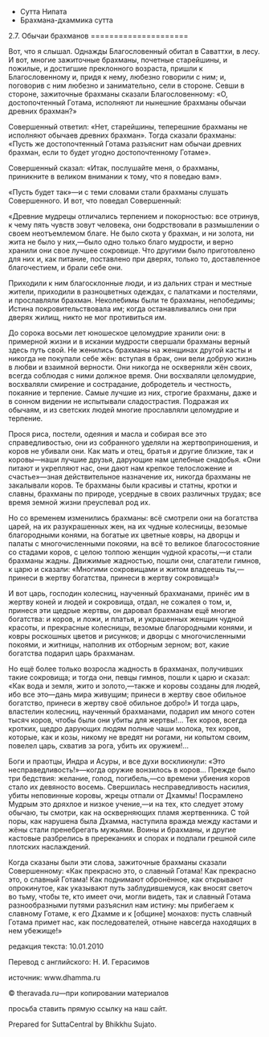 









* Сутта Нипата
* Брахмана\-дхаммика сутта


2\.7\. Обычаи брахманов
\=\=\=\=\=\=\=\=\=\=\=\=\=\=\=\=\=\=\=\=\=



Вот, что я слышал\. Однажды Благословенный обитал в Саваттхи, в лесу\. И вот, многие зажиточные брахманы, почетные старейшины, и пожилые, и достигшие преклонного возраста, пришли к Благословенному и, придя к нему, любезно говорили с ним; и, поговорив с ним любезно и занимательно, сели в стороне\. Севши в стороне, зажиточные брахманы сказали Благословенному: «О, достопочтенный Готама, исполняют ли нынешние брахманы обычаи древних брахман?»


Совершенный ответил: «Нет, старейшины, теперешние брахманы не исполняют обычаев древних брахман»\.
Тогда сказали брахманы: «Пусть же достопочтенный Готама разъяснит нам обычаи древних брахман, если то будет угодно достопочтенному Готаме»\.


Совершенный сказал: «Итак, послушайте меня, о брахманы, приникните в великом внимании к тому, что я поведаю вам»\.


«Пусть будет так»—и с теми словами стали брахманы слушать Совершенного\. И вот, что поведал Совершенный:


«Древние мудрецы отличались терпением и покорностью: все отринув, к чему пять чувств зовут человека, они бодрствовали в размышлении о своем неотъемлемом благе\. Не было скота у брахман, и ни золота, ни жита не было у них,—было одно только благо мудрости, и верно хранили они свое лучшее сокровище\. Что другими было приготовлено для них и, как питание, поставлено при дверях, только то, доставленное благочестием, и брали себе они\.


Приходили к ним благосклонные люди, и из дальних стран и местные жители, приходили в разноцветных одеждах, с палатками и постелями, и прославляли брахман\. Неколебимы были те брахманы, непобедимы; Истина покровительствовала им; когда останавливались они при дверях жилищ, никто не мог противиться им\.


До сорока восьми лет юношеское целомудрие хранили они: в примерной жизни и в искании мудрости свершали брахманы верный здесь путь свой\. Не женились брахманы на женщинах другой касты и никогда не покупали себе жён: вступая в брак, они вели добрую жизнь в любви и взаимной верности\. Они никогда не оскверняли жён своих, всегда соблюдая с ними должное время\. Они восхваляли целомудрие, восхваляли смирение и сострадание, добродетель и честность, покаяние и терпение\. Самые лучшие из них, строгие брахманы, даже и в сонном видении не испытывали сладострастия\. Подражая их обычаям, и из светских людей многие прославляли целомудрие и терпение\.


Прося риса, постели, одеяния и масла и собирая все это справедливостью, они из собранного уделяли на жертвоприношения, и коров не убивали они\. Как мать и отец, братья и другие близкие, так и коровы—наши лучшие друзья, дарующие нам целебные снадобья\. «Они питают и укрепляют нас, они дают нам крепкое телосложение и счастье»—зная действительное назначение их, никогда брахманы не закалывали коров\. Те брахманы были красивы и статны, кротки и славны, брахманы по природе, усердные в своих различных трудах; все время земной жизни преуспевал род их\.


Но со временем изменились брахманы: всё смотрели они на богатства царей, на их разукрашенных жен, на их чудные колесницы, везомые благородными конями, на богатые их цветные ковры, на дворцы и палаты с многочисленными покоями, на всё то великое благосостояние со стадами коров, с целою толпою женщин чудной красоты,—и стали брахманы жадны\. Движимые жадностью, пошли они, слагатели гимнов, к царю и сказали: «Многими сокровищами и житом владеешь ты,—принеси в жертву богатства, принеси в жертву сокровища\!»


И вот царь, господин колесниц, наученный брахманами, принёс им в жертву коней и людей и сокровища, отдал, не сожалея о том, и, принеся эти щедрые жертвы, он даровал брахманам ещё многие богатства: и коров, и ложи, и платья, и украшенных женщин чудной красоты, и прекрасные колесницы, везомые благородными конями, и ковры роскошных цветов и рисунков; и дворцы с многочисленными покоями, и житницы, наполнив их отборным зерном; вот, какие богатства подарил царь брахманам\.


Но ещё более только возросла жадность в брахманах, получивших такие сокровища; и тогда они, певцы гимнов, пошли к царю и сказал: «Как вода и земля, жито и золото,—также и коровы созданы для людей, ибо все это—дань мира живущим; принеси в жертву свое обильное богатство, принеси в жертву своё обильное добро\!» И тогда царь, властелин колесниц, наученный брахманами, подарил им много сотен тысяч коров, чтобы были они убиты для жертвы\!… Тех коров, всегда кротких, щедро дарующих людям полные чаши молока, тех коров, которые, как и козы, никому не вредят ни рогами, ни копытом своим, повелел царь, схватив за рога, убить их оружием\!…


Боги и праотцы, Индра и Асуры, и все духи воскликнули: «Это несправедливость\!»—когда оружие вонзилось в коров… Прежде было три бедствия: желание, голод, погибель,—со времени убиения коров стало их девяносто восемь\. Свершилась несправедливость насилия, убиты неповинные коровы, жрецы отпали от Дхаммы\! Посрамлено Мудрым это дряхлое и низкое учение,—и на тех, кто следует этому обычаю, ты смотри, как на оскверняющих пламя жертвенника\. С той поры, как нарушена была Дхамма, наступила вражда между кастами и жёны стали пренебрегать мужьями\. Воины и брахманы, и другие кастовые разбрелись в пререканиях и спорах и подпали грешной силе плотских наслаждений\.


Когда сказаны были эти слова, зажиточные брахманы сказали Совершенному: «Как прекрасно это, о славный Готама\! Как прекрасно это, о славный Готама\! Как поднимают обронённое, как открывают опрокинутое, как указывают путь заблудившемуся, как вносят светоч во тьму, чтобы те, кто имеет очи, могли видеть, так и славный Готама разнообразными путями разъяснил нам истину: мы прибегаем к славному Готаме, к его Дхамме и к \[общине\] монахов: пусть славный Готама примет нас, как последователей, отныне навсегда находящих в нем убежище\!»



редакция текста: 10\.01\.2010


Перевод с английского: Н\. И\. Герасимов


источник: www\.dhamma\.ru


© theravada\.ru—при копировании материалов


просьба ставить прямую ссылку на наш сайт\.


Prepared for SuttaCentral by Bhikkhu Sujato\.







